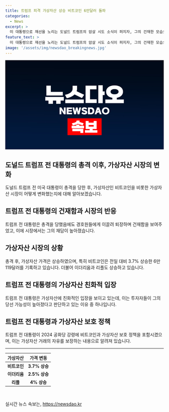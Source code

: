 ```yaml
---
title: 트럼프 피격 가상자산 상승 비트코인 6만달러 돌파
categories:
  - News
excerpt: >
  미 대통령으로 재선을 노리는 도널드 트럼프의 암살 시도 소식이 퍼지자, 그의 건재한 모습으로 인해 가상자산 시장에 긍정적인 영향을 미치고 있다. 건재한 상태를 보인 트럼프 전 대통령으로 인해 비트코인을 비롯한 가상자산의 가격 상승을 보이고 있는데, 이는 트럼프의 당선 가능성이 높아졌다는 시장의 판단에서 비롯된 것으로 보인다. 트럼프 전 대통령은 가상자산에 대한 친화적인 입장을 보이고 있는데, 이로 인해 그의 지지자들 사이에서는 당선 가능성이 높아졌다는 시각이 나오고 있다.
feature_text: >
  미 대통령으로 재선을 노리는 도널드 트럼프의 암살 시도 소식이 퍼지자, 그의 건재한 모습으로 인해 가상자산 시장에 긍정적인 영향을 미치고 있다. 건재한 상태를 보인 트럼프 전 대통령으로 인해 비트코인을 비롯한 가상자산의 가격 상승을 보이고 있는데, 이는 트럼프의 당선 가능성이 높아졌다는 시장의 판단에서 비롯된 것으로 보인다. 트럼프 전 대통령은 가상자산에 대한 친화적인 입장을 보이고 있는데, 이로 인해 그의 지지자들 사이에서는 당선 가능성이 높아졌다는 시각이 나오고 있다.
image: '/assets/img/newsdao_breakingnews.jpg'
---
```


<p><img src="/assets/img/newsdao_breakingnews.jpg" alt="pcversion 속보" /></p>

<h2 data-ke-size="size26">도널드 트럼프 전 대통령의 총격 이후, 가상자산 시장의 변화</h2>

<p data-ke-size="size16">도널드 트럼프 전 미국 대통령이 총격을 당한 후, 가상자산인 비트코인을 비롯한 가상자산 시장이 어떻게 변화했는지에 대해 알아보겠습니다.</p>

<h2 data-ke-size="size24">트럼프 전 대통령의 건재함과 시장의 반응</h2>

<p data-ke-size="size16">트럼프 전 대통령은 총격을 당했음에도 경호원들에게 이끌려 퇴장하며 건재함을 보여주었고, 이에 시장에서는 그의 재담이 높아졌습니다.</p>

<h2 data-ke-size="size24">가상자산 시장의 상황</h2>

<p data-ke-size="size16">총격 후, 가상자산 가격은 상승하였으며, 특히 비트코인은 전일 대비 3.7% 상승한 6만119달러를 기록하고 있습니다. 더불어 이더리움과 리플도 상승하고 있습니다.</p>

<h2 data-ke-size="size24">트럼프 전 대통령의 가상자산 친화적 입장</h2>

<p data-ke-size="size16">트럼프 전 대통령은 가상자산에 친화적인 입장을 보이고 있는데, 이는 투자자들이 그의 당선 가능성이 높아졌다고 판단하고 있는 이유 중 하나입니다.</p>

<h2 data-ke-size="size24">트럼프 전 대통령과 가상자산 보호 정책</h2>

<p data-ke-size="size16">트럼프 전 대통령이 2024 공화당 강령에 비트코인과 가상자산 보호 정책을 포함시켰으며, 이는 가상자산 거래의 자유를 보장하는 내용으로 알려져 있습니다.</p>

<hr>

<table>
  <thead>
    <tr>
      <th style="text-align: center;">가상자산</th>
      <th style="text-align: center;">가격 변동</th>
    </tr>
  </thead>
  <tbody>
    <tr>
      <td style="text-align: center;"><b>비트코인</b></td>
      <td style="text-align: center;"><b>3.7% 상승</b></td>
    </tr>
    <tr>
      <td style="text-align: center;"><b>이더리움</b></td>
      <td style="text-align: center;"><b>2.5% 상승</b></td>
    </tr>
    <tr>
      <td style="text-align: center;"><b>리플</b></td>
      <td style="text-align: center;"><b>4% 상승</b></td>
    </tr>
  </tbody>
</table>

<p data-ke-size="size16">&nbsp;</p>
실시간 뉴스 속보는, <a href="https://newsdao.kr" rel="dofollow">https://newsdao.kr</a>


